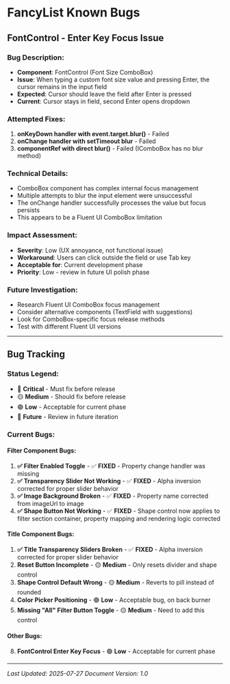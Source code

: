 # FancyList Known Bugs

## **FontControl - Enter Key Focus Issue**

### **Bug Description**:
- **Component**: FontControl (Font Size ComboBox)
- **Issue**: When typing a custom font size value and pressing Enter, the cursor remains in the input field
- **Expected**: Cursor should leave the field after Enter is pressed
- **Current**: Cursor stays in field, second Enter opens dropdown

### **Attempted Fixes**:
1. **onKeyDown handler with event.target.blur()** - Failed
2. **onChange handler with setTimeout blur** - Failed
3. **componentRef with direct blur()** - Failed (IComboBox has no blur method)

### **Technical Details**:
- ComboBox component has complex internal focus management
- Multiple attempts to blur the input element were unsuccessful
- The onChange handler successfully processes the value but focus persists
- This appears to be a Fluent UI ComboBox limitation

### **Impact Assessment**:
- **Severity**: Low (UX annoyance, not functional issue)
- **Workaround**: Users can click outside the field or use Tab key
- **Acceptable for**: Current development phase
- **Priority**: Low - review in future UI polish phase

### **Future Investigation**:
- Research Fluent UI ComboBox focus management
- Consider alternative components (TextField with suggestions)
- Look for ComboBox-specific focus release methods
- Test with different Fluent UI versions

---

## **Bug Tracking**

### **Status Legend**:
- 🔴 **Critical** - Must fix before release
- 🟡 **Medium** - Should fix before release  
- 🟢 **Low** - Acceptable for current phase
- 🔵 **Future** - Review in future iteration

### **Current Bugs**:

#### **Filter Component Bugs**:
1. **✅ Filter Enabled Toggle** - ✅ **FIXED** - Property change handler was missing
2. **✅ Transparency Slider Not Working** - ✅ **FIXED** - Alpha inversion corrected for proper slider behavior
3. **✅ Image Background Broken** - ✅ **FIXED** - Property name corrected from imageUrl to image
4. **✅ Shape Button Not Working** - ✅ **FIXED** - Shape control now applies to filter section container, property mapping and rendering logic corrected

#### **Title Component Bugs**:
1. **✅ Title Transparency Sliders Broken** - ✅ **FIXED** - Alpha inversion corrected for proper slider behavior
4. **Reset Button Incomplete** - 🟡 **Medium** - Only resets divider and shape control
5. **Shape Control Default Wrong** - 🟡 **Medium** - Reverts to pill instead of rounded
6. **Color Picker Positioning** - 🟢 **Low** - Acceptable bug, on back burner
7. **Missing "All" Filter Button Toggle** - 🟡 **Medium** - Need to add this control

#### **Other Bugs**:
8. **FontControl Enter Key Focus** - 🟢 **Low** - Acceptable for current phase

---

*Last Updated: 2025-07-27*
*Document Version: 1.0* 